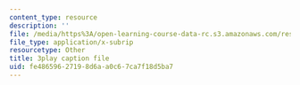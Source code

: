 ```yaml
---
content_type: resource
description: ''
file: /media/https%3A/open-learning-course-data-rc.s3.amazonaws.com/res-6-012-introduction-to-probability-spring-2018/fe48659627198d6aa0c67ca7f18d5ba7_GOmLwHaa8Ik.srt
file_type: application/x-subrip
resourcetype: Other
title: 3play caption file
uid: fe486596-2719-8d6a-a0c6-7ca7f18d5ba7
---
```

